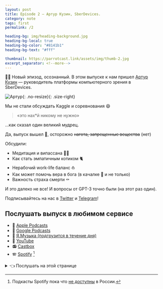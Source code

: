 ```yaml
---
layout: post
title: Episode 2 – Артур Кузин, SberDevices.
category: note
tags: first
permalink: /2

heading-bg: img/heading-background.jpg
heading-bg-local: true
heading-bg-color: "#8141b1"
heading-bg-text: "#fff"

thumbnail: https://parrotcast.link/assets/img/thumb-2.jpg
excerpt_separator: <!--more-->
---
```

💪🏻 Новый эпизод, осознанный. В этом выпуске к нам пришел <a href="https://www.facebook.com/arthur.kuzin" target="_blank">Артур Кузин</a> — руководитель платформы компьютерного зрения в SberDevices.
<!--more-->

![Артур](/assets/img/guest-2.png){: .no-resize}{: .size-right}

Мы не стали обсуждать Kaggle и соревнования 😄
> «это нах*й никому не нужно»

...как сказал один великий мудрец.

Да, выпуск вышел 🔞, осторожно ~~нагота, запрещенные вещества~~ (нет)

Обсудили:

- Медитация и випассана 🧘🏻
- Как стать эмпатичным котиком 🐈
- Нерабочий work-life баланс ⛵
- Как может помочь вера в бога (в качалке 🥇 и не только)
- Важность страха смерти ⚰️

И это далеко не все! И вопросы от GPT-3 точно были (на этот раз один).

Подписывайтесь на нас в <a href="https://twitter.com/ParrotCast" target="_blank">Twitter</a> и <a href="https://t.me/ParrotCast" target="_blank">Telegram</a>!

## Послушать выпуск в любимом сервисе

- 🍎 [Apple Podcasts](https://podcasts.apple.com/ru/podcast/parrotcast/id1547542698?l=en#episodeGuid=32c8ac73-4eea-473c-9b09-24086335d0c8)
- 🎷 [Google Podcasts](https://podcasts.google.com/feed/aHR0cHM6Ly9hbmNob3IuZm0vcy80Njg2NTg4MC9wb2RjYXN0L3Jzcw/episode/MzJjOGFjNzMtNGVlYS00NzNjLTliMDktMjQwODYzMzVkMGM4?sa=X&ved=0CAUQkfYCahcKEwjw44GZq5HvAhUAAAAAHQAAAAAQAQ)
- 🎸 [Я.Музыка (подгрузится в течение дня)](https://music.yandex.ru/album/13399864)
- 🎥 [YouTube](https://youtu.be/v4JaPXRQC3c)
- 📻 [Castbox](https://castbox.fm/episode/Episode-2-–-Артур-Кузин%2C-SberDevices.-id3690022-id360448421)
- 🪗 [Spotify](https://open.spotify.com/episode/10309PpSlsXYBtku0FMEFU?si=uoKtUosyQkql3iOwANu-pA) [^1]

[^1]: Подкасты Spotify пока что [не доступны](https://www.reuters.com/article/us-spotify-russia/spotify-expands-to-russia-and-12-other-countries-idUSKCN24F2AH) в России.

<details><summary>👈 <a>Послушать на этой странице</a></summary>
<iframe src="https://anchor.fm/parrotcast/embed/episodes/Episode-2-----SberDevices-eraprp" width="100%" frameborder="0" scrolling="no"></iframe>
</details>
